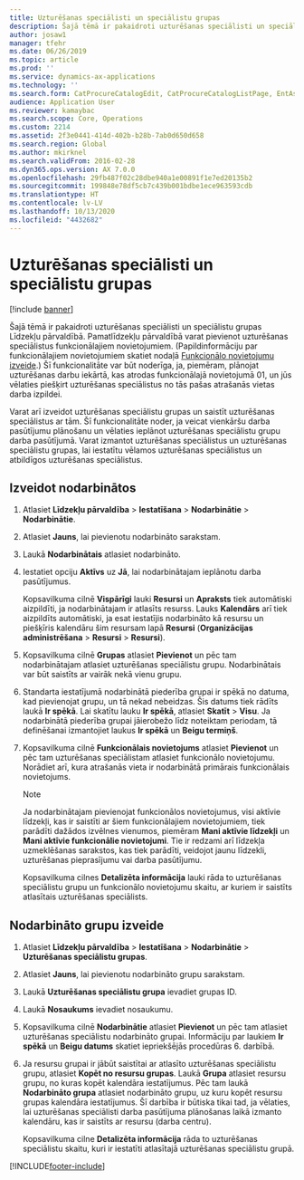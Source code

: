 ```yaml
---
title: Uzturēšanas speciālisti un speciālistu grupas
description: Šajā tēmā ir pakaidroti uzturēšanas speciālisti un speciālistu grupas Līdzekļu pārvaldībā.
author: josaw1
manager: tfehr
ms.date: 06/26/2019
ms.topic: article
ms.prod: ''
ms.service: dynamics-ax-applications
ms.technology: ''
ms.search.form: CatProcureCatalogEdit, CatProcureCatalogListPage, EntAssetWorkerGroupCopyFromResourceGroup, EntAssetWorkerGroup
audience: Application User
ms.reviewer: kamaybac
ms.search.scope: Core, Operations
ms.custom: 2214
ms.assetid: 2f3e0441-414d-402b-b28b-7ab0d650d658
ms.search.region: Global
ms.author: mkirknel
ms.search.validFrom: 2016-02-28
ms.dyn365.ops.version: AX 7.0.0
ms.openlocfilehash: 29fb487f02c28dbe940a1e00891f1e7ed20135b2
ms.sourcegitcommit: 199848e78df5cb7c439b001bdbe1ece963593cdb
ms.translationtype: HT
ms.contentlocale: lv-LV
ms.lasthandoff: 10/13/2020
ms.locfileid: "4432682"
---
```

# <a name="maintenance-workers-and-worker-groups"></a>Uzturēšanas speciālisti un speciālistu grupas

[!include [banner](../../includes/banner.md)]

 

Šajā tēmā ir pakaidroti uzturēšanas speciālisti un speciālistu grupas Līdzekļu pārvaldībā. Pamatlīdzekļu pārvaldībā varat pievienot uzturēšanas speciālistus funkcionālajiem novietojumiem. (Papildinformāciju par funkcionālajiem novietojumiem skatiet nodaļā [Funkcionālo novietojumu izveide](../functional-locations/create-functional-locations.md).) Šī funkcionalitāte var būt noderīga, ja, piemēram, plānojat uzturēšanas darbu iekārtā, kas atrodas funkcionālajā novietojumā 01, un jūs vēlaties piešķirt uzturēšanas speciālistus no tās pašas atrašanās vietas darba izpildei.

Varat arī izveidot uzturēšanas speciālistu grupas un saistīt uzturēšanas speciālistus ar tām. Šī funkcionalitāte noder, ja veicat vienkāršu darba pasūtījumu plānošanu un vēlaties ieplānot uzturēšanas speciālistu grupu darba pasūtījumā. Varat izmantot uzturēšanas speciālistus un uzturēšanas speciālistu grupas, lai iestatītu vēlamos uzturēšanas speciālistus un atbildīgos uzturēšanas speciālistus. 


## <a name="create-workers"></a>Izveidot nodarbinātos

1. Atlasiet **Līdzekļu pārvaldība** \> **Iestatīšana** \> **Nodarbinātie** \> **Nodarbinātie**.
2. Atlasiet **Jauns**, lai pievienotu nodarbināto sarakstam.
3. Laukā **Nodarbinātais** atlasiet nodarbināto.
4. Iestatiet opciju **Aktīvs** uz **Jā**, lai nodarbinātajam ieplānotu darba pasūtījumus.

    Kopsavilkuma cilnē **Vispārīgi** lauki **Resursi** un **Apraksts** tiek automātiski aizpildīti, ja nodarbinātajam ir atlasīts resurss. Lauks **Kalendārs** arī tiek aizpildīts automātiski, ja esat iestatījis nodarbināto kā resursu un piešķīris kalendāru šim resursam lapā **Resursi** (**Organizācijas administrēšana** \> **Resursi** \> **Resursi**).

5. Kopsavilkuma cilnē **Grupas** atlasiet **Pievienot** un pēc tam nodarbinātajam atlasiet uzturēšanas speciālistu grupu. Nodarbinātais var būt saistīts ar vairāk nekā vienu grupu.
6. Standarta iestatījumā nodarbinātā piederība grupai ir spēkā no datuma, kad pievienojat grupu, un tā nekad nebeidzas. Šis datums tiek rādīts laukā **Ir spēkā**. Lai skatītu lauku **Ir spēkā**, atlasiet **Skatīt** \> **Visu**. Ja nodarbinātā piederība grupai jāierobežo līdz noteiktam periodam, tā definēšanai izmantojiet laukus **Ir spēkā** un **Beigu termiņš**.
7. Kopsavilkuma cilnē **Funkcionālais novietojums** atlasiet **Pievienot** un pēc tam uzturēšanas speciālistam atlasiet funkcionālo novietojumu. Norādiet arī, kura atrašanās vieta ir nodarbinātā primārais funkcionālais novietojums.

    > [!NOTE]
    > Ja nodarbinātajam pievienojat funkcionālos novietojumus, visi aktīvie līdzekļi, kas ir saistīti ar šiem funkcionālajiem novietojumiem, tiek parādīti dažādos izvēlnes vienumos, piemēram **Mani aktīvie līdzekļi** un **Mani aktīvie funkcionālie novietojumi**. Tie ir redzami arī līdzekļa uzmeklēšanas sarakstos, kas tiek parādīti, veidojot jaunu līdzekli, uzturēšanas pieprasījumu vai darba pasūtījumu.

    Kopsavilkuma cilnes **Detalizēta informācija** lauki rāda to uzturēšanas speciālistu grupu un funkcionālo novietojumu skaitu, ar kuriem ir saistīts atlasītais uzturēšanas speciālists.

## <a name="create-worker-groups"></a>Nodarbināto grupu izveide

1. Atlasiet **Līdzekļu pārvaldība** \> **Iestatīšana** \> **Nodarbinātie** \> **Uzturēšanas speciālistu grupas**.
2. Atlasiet **Jauns**, lai pievienotu nodarbināto grupu sarakstam.
3. Laukā **Uzturēšanas speciālistu grupa** ievadiet grupas ID.
4. Laukā **Nosaukums** ievadiet nosaukumu.
5. Kopsavilkuma cilnē **Nodarbinātie** atlasiet **Pievienot** un pēc tam atlasiet uzturēšanas speciālistu nodarbināto grupai. Informāciju par laukiem **Ir spēkā** un **Beigu datums** skatiet iepriekšējās procedūras 6. darbībā.
6. Ja resursu grupai ir jābūt saistītai ar atlasīto uzturēšanas speciālistu grupu, atlasiet **Kopēt no resursu grupas**. Laukā **Grupa** atlasiet resursu grupu, no kuras kopēt kalendāra iestatījumus. Pēc tam laukā **Nodarbināto grupa** atlasiet nodarbināto grupu, uz kuru kopēt resursu grupas kalendāra iestatījumus. Šī darbība ir būtiska tikai tad, ja vēlaties, lai uzturēšanas speciālisti darba pasūtījuma plānošanas laikā izmanto kalendāru, kas ir saistīts ar resursu (darba centru).

    Kopsavilkuma cilne **Detalizēta informācija** rāda to uzturēšanas speciālistu skaitu, kuri ir iestatīti atlasītajā uzturēšanas speciālistu grupā.


[!INCLUDE[footer-include](../../../includes/footer-banner.md)]